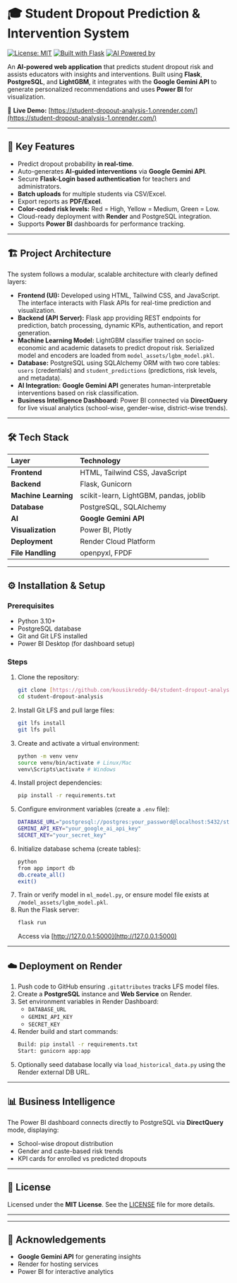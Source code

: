 # 🎓 Student Dropout Prediction & Intervention System

[![License: MIT](https://img.shields.io/badge/License-MIT-yellow.svg)](LICENSE)
[![Built with Flask](https://img.shields.io/badge/Web%20Framework-Flask-black.svg)](https://flask.palletsprojects.com/)
[![AI Powered by](https://img.shields.io/badge/AI-Google%20Gemini%20API-4285F4.svg)](https://ai.google.dev/gemini-api)

An **AI-powered web application** that predicts student dropout risk and assists educators with insights and interventions. Built using **Flask**, **PostgreSQL**, and **LightGBM**, it integrates with the **Google Gemini API** to generate personalized recommendations and uses **Power BI** for visualization.

🔗 **Live Demo:** [https://student-dropout-analysis-1.onrender.com/](https://student-dropout-analysis-1.onrender.com/)

---

## 🚀 Key Features

* Predict dropout probability **in real-time**.
* Auto-generates **AI-guided interventions** via **Google Gemini API**.
* Secure **Flask-Login based authentication** for teachers and administrators.
* **Batch uploads** for multiple students via CSV/Excel.
* Export reports as **PDF/Excel**.
* **Color-coded risk levels:** Red = High, Yellow = Medium, Green = Low.
* Cloud-ready deployment with **Render** and PostgreSQL integration.
* Supports **Power BI** dashboards for performance tracking.

---

## 🏗️ Project Architecture

The system follows a modular, scalable architecture with clearly defined layers:

* **Frontend (UI):** Developed using HTML, Tailwind CSS, and JavaScript. The interface interacts with Flask APIs for real-time prediction and visualization.
* **Backend (API Server):** Flask app providing REST endpoints for prediction, batch processing, dynamic KPIs, authentication, and report generation.
* **Machine Learning Model:** LightGBM classifier trained on socio-economic and academic datasets to predict dropout risk. Serialized model and encoders are loaded from `model_assets/lgbm_model.pkl`.
* **Database:** PostgreSQL using SQLAlchemy ORM with two core tables: `users` (credentials) and `student_predictions` (predictions, risk levels, and metadata).
* **AI Integration:** **Google Gemini API** generates human-interpretable interventions based on risk classification.
* **Business Intelligence Dashboard:** Power BI connected via **DirectQuery** for live visual analytics (school-wise, gender-wise, district-wise trends).

---

## 🛠️ Tech Stack

| Layer | Technology |
| :--- | :--- |
| **Frontend** | HTML, Tailwind CSS, JavaScript |
| **Backend** | Flask, Gunicorn |
| **Machine Learning** | scikit-learn, LightGBM, pandas, joblib |
| **Database** | PostgreSQL, SQLAlchemy |
| **AI** | **Google Gemini API** |
| **Visualization** | Power BI, Plotly |
| **Deployment** | Render Cloud Platform |
| **File Handling** | openpyxl, FPDF |

---

## ⚙️ Installation & Setup

### Prerequisites

* Python 3.10+
* PostgreSQL database
* Git and Git LFS installed
* Power BI Desktop (for dashboard setup)

### Steps

1.  Clone the repository:
    ```bash
    git clone [https://github.com/kousikreddy-04/student-dropout-analysis.git](https://github.com/kousikreddy-04/student-dropout-analysis.git)
    cd student-dropout-analysis
    ```
2.  Install Git LFS and pull large files:
    ```bash
    git lfs install
    git lfs pull
    ```
3.  Create and activate a virtual environment:
    ```bash
    python -m venv venv
    source venv/bin/activate # Linux/Mac
    venv\Scripts\activate # Windows
    ```
4.  Install project dependencies:
    ```bash
    pip install -r requirements.txt
    ```
5.  Configure environment variables (create a `.env` file):
    ```bash
    DATABASE_URL="postgresql://postgres:your_password@localhost:5432/student_dropout_db"
    GEMINI_API_KEY="your_google_ai_api_key"
    SECRET_KEY="your_secret_key"
    ```
6.  Initialize database schema (create tables):
    ```bash
    python
    from app import db
    db.create_all()
    exit()
    ```
7.  Train or verify model in `ml_model.py`, or ensure model file exists at `/model_assets/lgbm_model.pkl`.
8.  Run the Flask server:
    ```bash
    flask run
    ```
    Access via [http://127.0.0.1:5000](http://127.0.0.1:5000)

---

## ☁️ Deployment on Render

1.  Push code to GitHub ensuring `.gitattributes` tracks LFS model files.
2.  Create a **PostgreSQL** instance and **Web Service** on Render.
3.  Set environment variables in Render Dashboard:
    * `DATABASE_URL`
    * `GEMINI_API_KEY`
    * `SECRET_KEY`
4.  Render build and start commands:
    ```bash
    Build: pip install -r requirements.txt
    Start: gunicorn app:app
    ```
5.  Optionally seed database locally via `load_historical_data.py` using the Render external DB URL.

---

## 📊 Business Intelligence

The Power BI dashboard connects directly to PostgreSQL via **DirectQuery** mode, displaying:

* School-wise dropout distribution
* Gender and caste-based risk trends
* KPI cards for enrolled vs predicted dropouts

---

## 📜 License

Licensed under the **MIT License**. See the [LICENSE](LICENSE) file for more details.

---

---

## 🌟 Acknowledgements

* **Google Gemini API** for generating insights
* Render for hosting services
* Power BI for interactive analytics
